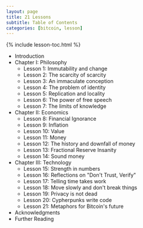 ```yaml
---
layout: page
title: 21 Lessons
subtitle: Table of Contents
categories: [bitcoin, lesson]
---
```


{% include lesson-toc.html %}

  - Introduction
  - Chapter I: Philosophy
    - Lesson 1: Immutability and change
    - Lesson 2: The scarcity of scarcity
    - Lesson 3: An immaculate conception
    - Lesson 4: The problem of identity
    - Lesson 5: Replication and locality
    - Lesson 6: The power of free speech
    - Lesson 7: The limits of knowledge
  - Chapter II: Economics
    - Lesson 8: Financial Ignorance
    - Lesson 9: Inflation
    - Lesson 10: Value
    - Lesson 11: Money
    - Lesson 12: The history and downfall of money
    - Lesson 13: Fractional Reserve Insanity
    - Lesson 14: Sound money
  - Chapter III: Technology
    - Lesson 15: Strength in numbers
    - Lesson 16: Reflections on "Don't Trust, Verify"
    - Lesson 17: Telling time takes work
    - Lesson 18: Move slowly and don't break things
    - Lesson 19: Privacy is not dead
    - Lesson 20: Cypherpunks write code
    - Lesson 21: Metaphors for Bitcoin's future
  - Acknowledgments
  - Further Reading
